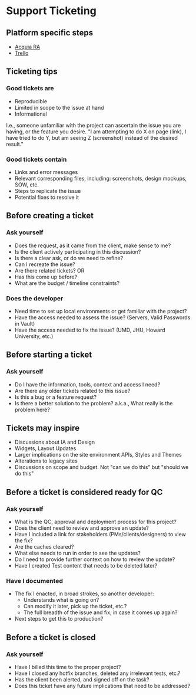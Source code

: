 # Support Ticketing

## Platform specific steps

- [Acquia RA](general/ticketing/acquia_ra.md)
- [Trello](general/ticketing/trello.md)

## Ticketing tips

### Good tickets are

- Reproducible
- Limited in scope to the issue at hand
- Informational

I.e., someone unfamiliar with the project can ascertain the issue you are having, or the feature you desire. "I am attempting to do X on page (link), I have tried to do Y, but am seeing Z (screenshot) instead of the desired result."

### Good tickets contain

- Links and error messages
- Relevant corresponding files, including: screenshots, design mockups, SOW, etc.
- Steps to replicate the issue
- Potential fixes to resolve it

## Before creating a ticket

### Ask yourself

- Does the request, as it came from the client, make sense to me?
- Is the client actively participating in this discussion?
- Is there a clear ask, or do we need to refine?
- Can I recreate the issue?
- Are there related tickets? OR
- Has this come up before?
- What are the budget / timeline constraints?

### Does the developer

- Need time to set up local environments or get familiar with the project?
- Have the access needed to assess the issue? (Servers, Valid Passwords in Vault)
- Have the access needed to fix the issue? (UMD, JHU, Howard University, etc.)

## Before starting a ticket

### Ask yourself

- Do I have the information, tools, context and access I need?
- Are there any older tickets related to this issue?
- Is this a bug or a feature request?
- Is there a better solution to the problem? a.k.a., What really is the problem here?

## Tickets may inspire

- Discussions about IA and Design
- Widgets, Layout Updates
- Larger implications on the site environment APIs, Styles and Themes
- Alterations to legacy sites
- Discussions on scope and budget. Not "can we do this" but "should we do this"

## Before a ticket is considered ready for QC

### Ask yourself

- What is the QC, approval and deployment process for this project?
- Does the client need to review and approve an update?
- Have I included a link for stakeholders (PMs/clients/designers) to view the fix?
- Are the caches cleared?
- What else needs to run in order to see the updates?
- Do I need to provide further context on how to review the update?
- Have I created Test content that needs to be deleted later?

### Have I documented

- The fix I enacted, in broad strokes, so another developer:
  - Understands what is going on?
  - Can modify it later, pick up the ticket, etc.?
  - The full breadth of the issue and fix, in case it comes up again?
- Next steps to get this to production?

## Before a ticket is closed

### Ask yourself

- Have I billed this time to the proper project?
- Have I closed any hotfix branches, deleted any irrelevant tests, etc.?
- Has the client been alerted, and signed off on the task?
- Does this ticket have any future implications that need to be addressed?
